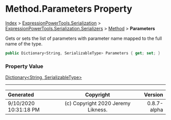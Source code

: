 ﻿# Method.Parameters Property

[Index](../index.md) > [ExpressionPowerTools.Serialization](ExpressionPowerTools.Serialization.a.md) > [ExpressionPowerTools.Serialization.Serializers](ExpressionPowerTools.Serialization.Serializers.n.md) > [Method](ExpressionPowerTools.Serialization.Serializers.Method.cs.md) > **Parameters**

Gets or sets the list of parameters with parameter name mapped to the
            full name of the type.

```csharp
public Dictionary<String, SerializableType> Parameters { get; set; }
```

### Property Value

 [Dictionary&lt;String, SerializableType>](https://docs.microsoft.com/dotnet/api/system.collections.generic.dictionary-2) 


---

| Generated | Copyright | Version |
| :-- | :-: | --: |
| 9/10/2020 10:31:18 PM | (c) Copyright 2020 Jeremy Likness. | 0.8.7-alpha |
